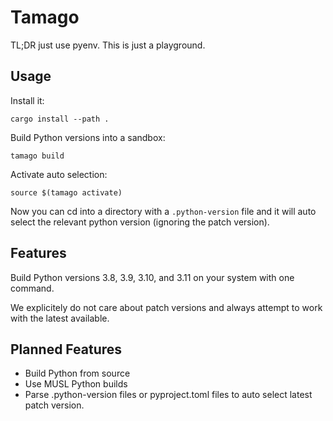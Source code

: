 # Tamago

TL;DR just use pyenv. This is just a playground.

## Usage

Install it:

    cargo install --path .

Build Python versions into a sandbox:

    tamago build

Activate auto selection:

    source $(tamago activate)

Now you can cd into a directory with a `.python-version` file and
it will auto select the relevant python version (ignoring the patch version).

## Features

Build Python versions 3.8, 3.9, 3.10, and 3.11 on your system with one command.

We explicitely do not care about patch versions and always attempt to work with the latest available.

## Planned Features

- Build Python from source
- Use MUSL Python builds
- Parse .python-version files or pyproject.toml files to auto select latest patch version.

